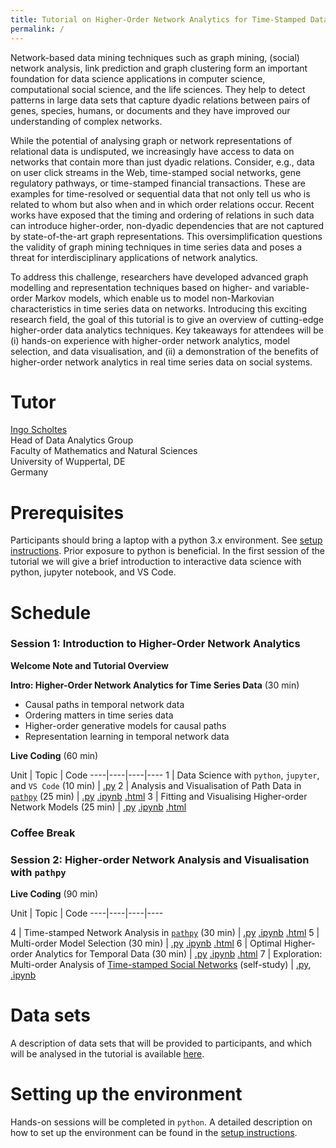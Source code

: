 ```yaml
---
title: Tutorial on Higher-Order Network Analytics for Time-Stamped Data on Social Interactionss
permalink: /
---
```


Network-based data mining techniques such as graph mining, (social) network analysis, link prediction and graph clustering form an important foundation for data science applications in computer science, computational social science, and the life sciences. They help to detect patterns in large data sets that capture dyadic relations between pairs of genes, species, humans, or documents and they have improved our understanding of complex networks.

While the potential of analysing graph or network representations of relational data is undisputed, we increasingly have access to data on networks that contain more than just dyadic relations. Consider, e.g., data on user click streams in the Web, time-stamped social networks, gene regulatory pathways, or time-stamped financial transactions. These are examples for time-resolved or sequential data that not only tell us who is related to whom but also when and in which order relations occur. Recent works have exposed that the timing and ordering of relations in such data can introduce higher-order, non-dyadic dependencies that are not captured by state-of-the-art graph representations. This oversimplification questions the validity of graph mining techniques in time series data and poses a threat for interdisciplinary applications of network analytics.


To address this challenge, researchers have developed advanced graph modelling and representation techniques based on higher- and variable-order Markov models, which enable us to model non-Markovian characteristics in time series data on networks. Introducing this exciting research field, the goal of this tutorial is to give an overview of cutting-edge higher-order data analytics techniques. Key takeaways for attendees will be (i) hands-on experience with higher-order network analytics, model selection, and data visualisation, and (ii) a demonstration of the benefits of higher-order network analytics in real time series data on social systems.

# Tutor

[Ingo Scholtes](http://www.ingoscholtes.net)  
Head of Data Analytics Group  
Faculty of Mathematics and Natural Sciences  
University of Wuppertal, DE  
Germany  

# Prerequisites

Participants should bring a laptop with a python 3.x environment. See [setup instructions](/eurocss2019-tutorial/setup). Prior exposure to python is beneficial. In the first session of the tutorial we will give a brief introduction to interactive data science with python, jupyter notebook, and VS Code.

# Schedule

### Session 1: Introduction to Higher-Order Network Analytics

**Welcome Note and Tutorial Overview**

**Intro: Higher-Order Network Analytics for Time Series Data** (30 min)
- Causal paths in temporal network data
- Ordering matters in time series data
- Higher-order generative models for causal paths
- Representation learning in temporal network data

**Live Coding** (60 min)

Unit | Topic | Code
----|----|----|----
1 | Data Science with `python`, `jupyter`, and `VS Code` (10 min) | [.py](https://github.com/IngoScholtes/eurocss2019-tutorial/blob/master/code/1_vscode_jupyter.py)
2 | Analysis and Visualisation of Path Data in [`pathpy`](http://www.pathpy.net) (25 min) | [.py](https://github.com/IngoScholtes/eurocss2019-tutorial/blob/master/code/2_pathpy.py) [.ipynb](https://github.com/IngoScholtes/eurocss2019-tutorial/blob/master/code/2_pathpy.ipynb) [.html](https://htmlpreview.github.io/?https://github.com/IngoScholtes/eurocss2019-tutorial/blob/master/code/2_pathpy.html)
3 | Fitting and Visualising Higher-order Network Models (25 min) | [.py](https://github.com/IngoScholtes/eurocss2019-tutorial/blob/master/code/3_higher_order.py) [.ipynb](https://github.com/IngoScholtes/eurocss2019-tutorial/blob/master/code/3_higher_order.ipynb) [.html](https://htmlpreview.github.io/?https://github.com/IngoScholtes/eurocss2019-tutorial/blob/master/code/3_higher_order.html)

### Coffee Break

### Session 2: Higher-order Network Analysis and Visualisation with `pathpy`

**Live Coding** (90 min)

Unit | Topic | Code
----|----|----|----

4 | Time-stamped Network Analysis in [`pathpy`](http://www.pathpy.net) (30 min) | [.py](https://github.com/IngoScholtes/eurocss2019-tutorial/blob/master/code/4_temporal_networks.py) [.ipynb](https://github.com/IngoScholtes/eurocss2019-tutorial/blob/master/code/4_temporal_networks.ipynb) [.html](https://htmlpreview.github.io/?https://github.com/IngoScholtes/eurocss2019-tutorial/blob/master/code/4_temporal_networks.html)
5 | Multi-order Model Selection (30 min) | [.py](https://github.com/IngoScholtes/eurocss2019-tutorial/blob/master/code/5_multi_order.py) [.ipynb](https://github.com/IngoScholtes/eurocss2019-tutorial/blob/master/code/5_multi_order.ipynb) [.html](https://htmlpreview.github.io/?https://github.com/IngoScholtes/eurocss2019-tutorial/blob/master/code/5_multi_order.html)
6 | Optimal Higher-order Analytics for Temporal Data (30 min) | [.py](https://github.com/IngoScholtes/eurocss2019-tutorial/blob/master/code/6_optimal_analysis.py) [.ipynb](https://github.com/IngoScholtes/eurocss2019-tutorial/blob/master/code/6_optimal_analysis.ipynb) [.html](https://htmlpreview.github.io/?https://github.com/IngoScholtes/eurocss2019-tutorial/blob/master/code/6_optimal_analysis.html)
7 | Exploration: Multi-order Analysis of [Time-stamped Social Networks](https://github.com/IngoScholtes/eurocss2019-tutorial/tree/master/data) (self-study) | [.py](https://github.com/IngoScholtes/eurocss2019-tutorial/blob/master/code/7_exploration.py),  [.ipynb](https://github.com/IngoScholtes/eurocss2019-tutorial/blob/master/code/7_exploration.ipynb)

# Data sets

A description of data sets that will be provided to participants, and which will be analysed in the tutorial is available [here](https://github.com/IngoScholtes/eurocss2019-tutorial/tree/master/data).

# Setting up the environment

Hands-on sessions will be completed in `python`. A detailed description on how to set up the environment can be found in the [setup instructions](/eurocss2019-tutorial/setup).

